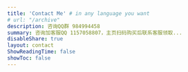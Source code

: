 ```yaml
---
title: 'Contact Me' # in any language you want
# url: "/archive"
description: 咨询QQ群 984994458 
summary: 咨询加客服QQ 1157058807，主页扫码购买后联系客服领取...
disableShare: true
layout: contact
ShowReadingTime: false
showToc: false
---
```


